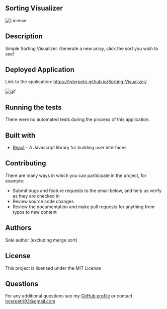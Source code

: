 ## Sorting Visualizer

![License](https://img.shields.io/badge/License-MIT-green.svg)

## Description

Simple Sorting Visualizer. Generate a new array, click the sort you wish to see!

## Deployed Application

Link to the application: https://tylerpetri.github.io/Sorting-Visualizer/

![gif](https://media.giphy.com/media/G92v9TwDgP5vM82MRl/giphy.gif)

## Running the tests

There were no automated tests during the process of this application.

## Built with

- [React](https://reactjs.org/) - A Javascript library for building user interfaces

## Contributing

There are many ways in which you can participate in the project, for example:

- Submit bugs and feature requests to the email below, and help us verify as they are checked in
- Review source code changes
- Review the documentation and make pull requests for anything from typos to new content

## Authors

Sole author (excluding merge sort)

## License

This project is licensed under the MIT License

## Questions

For any additional questions see my [GitHub profile](http://github.com/tylerpetri) or contact tylerpetri93@gmail.com
